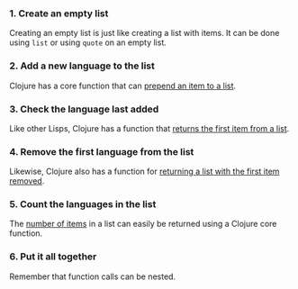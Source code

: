 ### 1. Create an empty list

Creating an empty list is just like creating a list with items. It can be done using `list` or using `quote` on an empty list.

### 2. Add a new language to the list

Clojure has a core function that can [prepend an item to a list](https://clojuredocs.org/clojure.core/cons).

### 3. Check the language last added

Like other Lisps, Clojure has a function that [returns the first item from a list](https://clojuredocs.org/clojure.core/first).

### 4. Remove the first language from the list

Likewise, Clojure also has a function for [returning a list with the first item removed](https://clojuredocs.org/clojure.core/rest).

### 5. Count the languages in the list

The [number of items](https://clojuredocs.org/clojure.core/count) in a list can easily be returned using a Clojure core function.

### 6. Put it all together

Remember that function calls can be nested.
